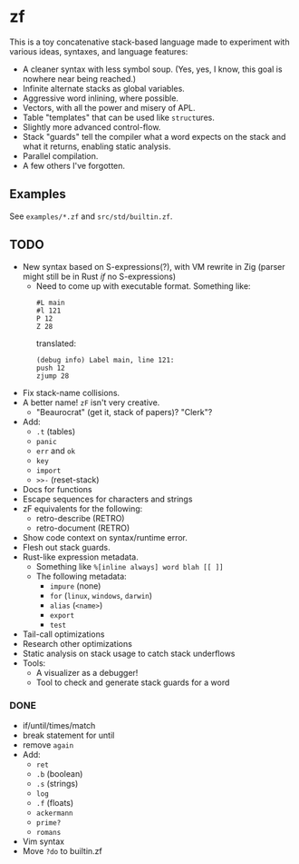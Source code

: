 # zf

This is a toy concatenative stack-based language made to experiment with
various ideas, syntaxes, and language features:

- A cleaner syntax with less symbol soup. (Yes, yes, I know, this goal is
  nowhere near being reached.)
- Infinite alternate stacks as global variables.
- Aggressive word inlining, where possible.
- Vectors, with all the power and misery of APL.
- Table "templates" that can be used like `struct`ures.
- Slightly more advanced control-flow.
- Stack "guards" tell the compiler what a word expects on the stack and
  what it returns, enabling static analysis.
- Parallel compilation.
- A few others I've forgotten.

## Examples

See `examples/*.zf` and `src/std/builtin.zf`.

## TODO

- New syntax based on S-expressions(?), with VM rewrite in Zig (parser
  might still be in Rust *if* no S-expressions)
  - Need to come up with executable format. Something like:
    ```
    #L main
    #l 121
    P 12
    Z 28
    ```
    translated:
    ```
    (debug info) Label main, line 121:
    push 12
    zjump 28
    ```
- Fix stack-name collisions.
- A better name! `zF` isn't very creative.
  - "Beaurocrat" (get it, stack of papers)? "Clerk"?
- Add:
  - `.t` (tables)
  - `panic`
  - `err` and `ok`
  - `key`
  - `import`
  - `>>-` (reset-stack)
- Docs for functions
- Escape sequences for characters and strings
- zF equivalents for the following:
  - retro-describe (RETRO)
  - retro-document (RETRO)
- Show code context on syntax/runtime error.
- Flesh out stack guards.
- Rust-like expression metadata.
  - Something like `%[inline always] word blah [[ ]]`
  - The following metadata:
    - `impure` (none)
    - `for` (`linux`, `windows`, `darwin`)
    - `alias` (`<name>`)
    - `export`
    - `test`
- Tail-call optimizations
- Research other optimizations
- Static analysis on stack usage to catch stack underflows
- Tools:
  - A visualizer as a debugger!
  - Tool to check and generate stack guards for a word

### DONE

- if/until/times/match
- break statement for until
- remove `again`
- Add:
  - `ret`
  - `.b` (boolean)
  - `.s` (strings)
  - `log`
  - `.f` (floats)
  - `ackermann`
  - `prime?`
  - `romans`
- Vim syntax
- Move `?do` to builtin.zf
